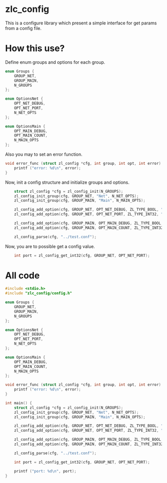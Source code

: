 # zlc_config

This is a configure library which present a simple interface for get params from a config file.

# How this use?
Define enum groups and options for each group.
```C++
enum Groups {
    GROUP_NET,
    GROUP_MAIN,
    N_GROUPS
};

enum OptionsNet {
    OPT_NET_DEBUG,
    OPT_NET_PORT,
    N_NET_OPTS
};

enum OptionsMain {
    OPT_MAIN_DEBUG,
    OPT_MAIN_COUNT,
    N_MAIN_OPTS
};
```
Also you may to set an error function.
```C++
void error_func (struct zl_config *cfg, int group, int opt, int error) {
    printf ("error: %d\n", error);
}
```
Now, init a config structure and initialize groups and options.
```C++
    struct zl_config *cfg = zl_config_init(N_GROUPS);
    zl_config_init_group(cfg, GROUP_NET, "Net", N_NET_OPTS);
    zl_config_init_group(cfg, GROUP_MAIN, "Main", N_MAIN_OPTS);

    zl_config_add_option(cfg, GROUP_NET, OPT_NET_DEBUG, ZL_TYPE_BOOL, "debug");
    zl_config_add_option(cfg, GROUP_NET, OPT_NET_PORT, ZL_TYPE_INT32, "port");

    zl_config_add_option(cfg, GROUP_MAIN, OPT_MAIN_DEBUG, ZL_TYPE_BOOL, "debug");
    zl_config_add_option(cfg, GROUP_MAIN, OPT_MAIN_COUNT, ZL_TYPE_INT32, "count");

    zl_config_parse(cfg, "../test.conf");
```
Now, you are to possible get a config value.
```c++
    int port = zl_config_get_int32(cfg, GROUP_NET, OPT_NET_PORT);
```

# All code
```c++
#include <stdio.h>
#include "zlc_config/config.h"

enum Groups {
    GROUP_NET,
    GROUP_MAIN,
    N_GROUPS
};

enum OptionsNet {
    OPT_NET_DEBUG,
    OPT_NET_PORT,
    N_NET_OPTS
};

enum OptionsMain {
    OPT_MAIN_DEBUG,
    OPT_MAIN_COUNT,
    N_MAIN_OPTS
};

void error_func (struct zl_config *cfg, int group, int opt, int error) {
    printf ("error: %d\n", error);
}

int main() {
    struct zl_config *cfg = zl_config_init(N_GROUPS);
    zl_config_init_group(cfg, GROUP_NET, "Net", N_NET_OPTS);
    zl_config_init_group(cfg, GROUP_MAIN, "Main", N_MAIN_OPTS);

    zl_config_add_option(cfg, GROUP_NET, OPT_NET_DEBUG, ZL_TYPE_BOOL, "debug");
    zl_config_add_option(cfg, GROUP_NET, OPT_NET_PORT, ZL_TYPE_INT32, "port");

    zl_config_add_option(cfg, GROUP_MAIN, OPT_MAIN_DEBUG, ZL_TYPE_BOOL, "debug");
    zl_config_add_option(cfg, GROUP_MAIN, OPT_MAIN_COUNT, ZL_TYPE_INT32, "count");

    zl_config_parse(cfg, "../test.conf");

    int port = zl_config_get_int32(cfg, GROUP_NET, OPT_NET_PORT);

    printf ("port: %d\n", port);
}

```
